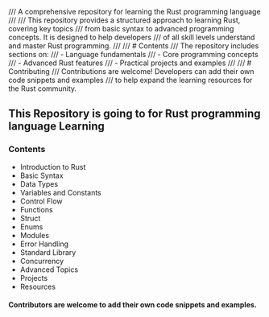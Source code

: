 /// A comprehensive repository for learning the Rust programming language
///
/// This repository provides a structured approach to learning Rust, covering key topics
/// from basic syntax to advanced programming concepts. It is designed to help developers
/// of all skill levels understand and master Rust programming.
///
/// # Contents
/// The repository includes sections on:
/// - Language fundamentals
/// - Core programming concepts
/// - Advanced Rust features
/// - Practical projects and examples
///
/// # Contributing
/// Contributions are welcome! Developers can add their own code snippets and examples
/// to help expand the learning resources for the Rust community.
## This Repository is going to for Rust programming language Learning

### Contents
- Introduction to Rust
- Basic Syntax
- Data Types
- Variables and Constants
- Control Flow
- Functions
- Struct
- Enums
- Modules
- Error Handling
- Standard Library
- Concurrency
- Advanced Topics
- Projects
- Resources


#### Contributors are welcome to add their own code snippets and examples.


